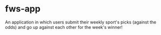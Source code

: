 # fws-app
An application in which users submit their weekly sport's picks (against the odds) and go up against each other for the week's winner!
